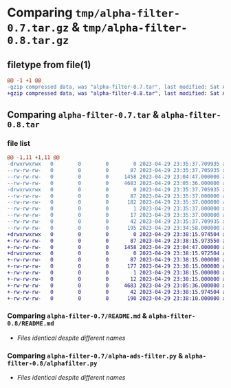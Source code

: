 # Comparing `tmp/alpha-filter-0.7.tar.gz` & `tmp/alpha-filter-0.8.tar.gz`

## filetype from file(1)

```diff
@@ -1 +1 @@
-gzip compressed data, was "alpha-filter-0.7.tar", last modified: Sat Apr 29 23:35:37 2023, max compression
+gzip compressed data, was "alpha-filter-0.8.tar", last modified: Sat Apr 29 23:38:15 2023, max compression
```

## Comparing `alpha-filter-0.7.tar` & `alpha-filter-0.8.tar`

### file list

```diff
@@ -1,11 +1,11 @@
-drwxrwxrwx   0        0        0        0 2023-04-29 23:35:37.709935 alpha-filter-0.7/
--rw-rw-rw-   0        0        0       87 2023-04-29 23:35:37.705935 alpha-filter-0.7/PKG-INFO
--rw-rw-rw-   0        0        0     1458 2023-04-29 23:04:47.000000 alpha-filter-0.7/README.md
--rw-rw-rw-   0        0        0     4683 2023-04-29 23:05:36.000000 alpha-filter-0.7/alpha-ads-filter.py
-drwxrwxrwx   0        0        0        0 2023-04-29 23:35:37.705935 alpha-filter-0.7/alpha_filter.egg-info/
--rw-rw-rw-   0        0        0       87 2023-04-29 23:35:37.000000 alpha-filter-0.7/alpha_filter.egg-info/PKG-INFO
--rw-rw-rw-   0        0        0      182 2023-04-29 23:35:37.000000 alpha-filter-0.7/alpha_filter.egg-info/SOURCES.txt
--rw-rw-rw-   0        0        0        1 2023-04-29 23:35:37.000000 alpha-filter-0.7/alpha_filter.egg-info/dependency_links.txt
--rw-rw-rw-   0        0        0       17 2023-04-29 23:35:37.000000 alpha-filter-0.7/alpha_filter.egg-info/top_level.txt
--rw-rw-rw-   0        0        0       42 2023-04-29 23:35:37.709935 alpha-filter-0.7/setup.cfg
--rw-rw-rw-   0        0        0      195 2023-04-29 23:34:58.000000 alpha-filter-0.7/setup.py
+drwxrwxrwx   0        0        0        0 2023-04-29 23:38:15.974504 alpha-filter-0.8/
+-rw-rw-rw-   0        0        0       87 2023-04-29 23:38:15.973550 alpha-filter-0.8/PKG-INFO
+-rw-rw-rw-   0        0        0     1458 2023-04-29 23:04:47.000000 alpha-filter-0.8/README.md
+drwxrwxrwx   0        0        0        0 2023-04-29 23:38:15.972504 alpha-filter-0.8/alpha_filter.egg-info/
+-rw-rw-rw-   0        0        0       87 2023-04-29 23:38:15.000000 alpha-filter-0.8/alpha_filter.egg-info/PKG-INFO
+-rw-rw-rw-   0        0        0      177 2023-04-29 23:38:15.000000 alpha-filter-0.8/alpha_filter.egg-info/SOURCES.txt
+-rw-rw-rw-   0        0        0        1 2023-04-29 23:38:15.000000 alpha-filter-0.8/alpha_filter.egg-info/dependency_links.txt
+-rw-rw-rw-   0        0        0       12 2023-04-29 23:38:15.000000 alpha-filter-0.8/alpha_filter.egg-info/top_level.txt
+-rw-rw-rw-   0        0        0     4683 2023-04-29 23:05:36.000000 alpha-filter-0.8/alphafilter.py
+-rw-rw-rw-   0        0        0       42 2023-04-29 23:38:15.974504 alpha-filter-0.8/setup.cfg
+-rw-rw-rw-   0        0        0      190 2023-04-29 23:38:10.000000 alpha-filter-0.8/setup.py
```

### Comparing `alpha-filter-0.7/README.md` & `alpha-filter-0.8/README.md`

 * *Files identical despite different names*

### Comparing `alpha-filter-0.7/alpha-ads-filter.py` & `alpha-filter-0.8/alphafilter.py`

 * *Files identical despite different names*

